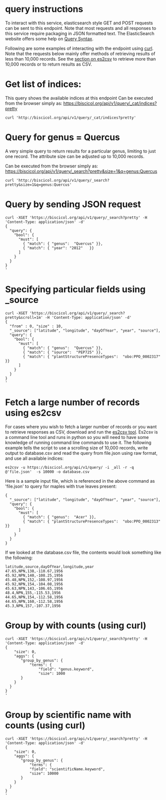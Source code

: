 # query instructions

To interact with this service, elasticsearch style GET and POST requests can be sent to this endpoint. 
Note that most requests and all responses to this service require packaging in JSON formatted text.  The ElasticSearch website offers some help on [Query Syntax](https://www.elastic.co/guide/en/elasticsearch/reference/current/query-dsl-query-string-query.html).

Following are some examples of interacting with the endpoint using [curl](https://curl.haxx.se/).   Note that the requests below mainly offer methods of retrieving results of less than 10,000 records.   See the [section on es2csv](https://github.com/biocodellc/ppo-data-server#fetch-a-large-number-of-records-using-es2csv) to retrieve more than 10,000 records or to return results as CSV.

# Get list of indices:
This query shows the available indices at this endpoint
Can be executed from the browser simply as: https://biscicol.org/api/v1/query/_cat/indices?pretty
```
curl 'http://biscicol.org/api/v1/query/_cat/indices?pretty'
```

# Query for genus = Quercus
A very simple query to return results for a particular genus, limiting to just one record.
The attribute size can be adjusted up to 10,000 records.

Can be executed from the browser simply as: https://biscicol.org/api/v1/query/_search?pretty&size=1&q=genus:Quercus
```
curl 'http://biscicol.org/api/v1/query/_search?pretty&size=1&q=genus:Quercus'
```

# Query by sending JSON request
```
curl -XGET 'https://biscicol.org/api/v1/query/_search?pretty' -H 'Content-Type: application/json' -d'
{
  "query": {
    "bool": {
      "must": [
        { "match": { "genus":  "Quercus" }},
        { "match": { "year": "2012"   }}
      ]
    }
  }
}
'
```

# Specifying particular fields using _source
```
curl -XGET 'https://biscicol.org/api/v1/query/_search?pretty&scroll=1m' -H 'Content-Type: application/json' -d'
{
  "from" : 0, "size" : 10,
  "_source": ["latitude", "longitude", "dayOfYear", "year", "source"],
  "query": {
    "bool": {
      "must": [
        { "match": { "genus":  "Quercus" }},
        { "match": { "source":  "PEP725" }},
        { "match": { "plantStructurePresenceTypes":  "obo:PPO_0002317" }}
      ]
    }
  }
}
'
```

# Fetch a large number of records using es2csv

For cases where you wish to fetch a larger number of records or you want to retrieve responses as CSV, download and run the [es2csv tool](https://github.com/taraslayshchuk/es2csv).  Es2csv is a command line tool and runs in python so you will need to have some knowledge of running command line commands to use it.  The following example tells the script to use a scrolling size of 10,000 records, 
write output to database.csv and read the query from file.json using raw format, and use all available indices:
```
es2csv -u https://biscicol.org/api/v1/query/ -i _all -r -q @'file.json'  -s 10000 -o database.csv
```

Here is a sample input file, which is referenced in the above command as 'file.json' to query for maples with  true leaves present:

```
{
  "_source": ["latitude", "longitude", "dayOfYear", "year", "source"],
  "query": {
    "bool": {
      "must": [
        { "match": { "genus":  "Acer" }},
        { "match": { "plantStructurePresenceTypes":  "obo:PPO_0002313" }}
      ]
    }
  }
}
```

If we looked at the database.csv file, the contents would look something like the following:

```
latitude,source,dayOfYear,longitude,year
47.65,NPN,138,-110.67,1956
45.92,NPN,140,-108.25,1956
45.48,NPN,152,-108.97,1956
45.92,NPN,154,-104.08,1956
45.63,NPN,143,-106.65,1956
48.4,NPN,155,-115.53,1956
44.65,NPN,154,-112.58,1956
44.65,NPN,160,-112.58,1956
45.3,NPN,157,-107.37,1956
```

# Group by with counts (using curl)
```
curl -XGET 'https://biscicol.org/api/v1/query/_search?pretty' -H 'Content-Type: application/json' -d'
{
    "size": 0,
    "aggs": {
       "group_by_genus": {
           "terms": {
               "field": "genus.keyword",
               "size": 1000
       }
    }
  }
}
'
```

# Group by scientific name with counts (using curl)
```
curl -XGET 'https://biscicol.org/api/v1/query/_search?pretty' -H 'Content-Type: application/json' -d'
{
    "size": 0,
    "aggs": {
       "group_by_genus": {
           "terms": {
	       "field": "scientificName.keyword",
	       "size": 10000
       }
    }
  }
}
'
```
